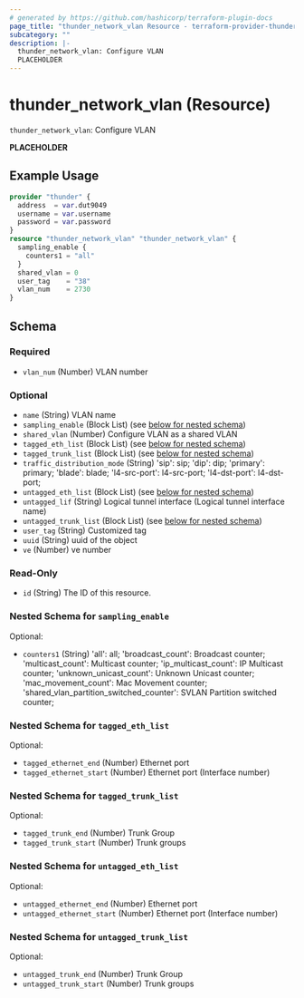 ```yaml
---
# generated by https://github.com/hashicorp/terraform-plugin-docs
page_title: "thunder_network_vlan Resource - terraform-provider-thunder"
subcategory: ""
description: |-
  thunder_network_vlan: Configure VLAN
  PLACEHOLDER
---
```


# thunder_network_vlan (Resource)

`thunder_network_vlan`: Configure VLAN

__PLACEHOLDER__

## Example Usage

```terraform
provider "thunder" {
  address  = var.dut9049
  username = var.username
  password = var.password
}
resource "thunder_network_vlan" "thunder_network_vlan" {
  sampling_enable {
    counters1 = "all"
  }
  shared_vlan = 0
  user_tag    = "38"
  vlan_num    = 2730
}
```

<!-- schema generated by tfplugindocs -->
## Schema

### Required

- `vlan_num` (Number) VLAN number

### Optional

- `name` (String) VLAN name
- `sampling_enable` (Block List) (see [below for nested schema](#nestedblock--sampling_enable))
- `shared_vlan` (Number) Configure VLAN as a shared VLAN
- `tagged_eth_list` (Block List) (see [below for nested schema](#nestedblock--tagged_eth_list))
- `tagged_trunk_list` (Block List) (see [below for nested schema](#nestedblock--tagged_trunk_list))
- `traffic_distribution_mode` (String) 'sip': sip; 'dip': dip; 'primary': primary; 'blade': blade; 'l4-src-port': l4-src-port; 'l4-dst-port': l4-dst-port;
- `untagged_eth_list` (Block List) (see [below for nested schema](#nestedblock--untagged_eth_list))
- `untagged_lif` (String) Logical tunnel interface (Logical tunnel interface name)
- `untagged_trunk_list` (Block List) (see [below for nested schema](#nestedblock--untagged_trunk_list))
- `user_tag` (String) Customized tag
- `uuid` (String) uuid of the object
- `ve` (Number) ve number

### Read-Only

- `id` (String) The ID of this resource.

<a id="nestedblock--sampling_enable"></a>
### Nested Schema for `sampling_enable`

Optional:

- `counters1` (String) 'all': all; 'broadcast_count': Broadcast counter; 'multicast_count': Multicast counter; 'ip_multicast_count': IP Multicast counter; 'unknown_unicast_count': Unknown Unicast counter; 'mac_movement_count': Mac Movement counter; 'shared_vlan_partition_switched_counter': SVLAN Partition switched counter;


<a id="nestedblock--tagged_eth_list"></a>
### Nested Schema for `tagged_eth_list`

Optional:

- `tagged_ethernet_end` (Number) Ethernet port
- `tagged_ethernet_start` (Number) Ethernet port (Interface number)


<a id="nestedblock--tagged_trunk_list"></a>
### Nested Schema for `tagged_trunk_list`

Optional:

- `tagged_trunk_end` (Number) Trunk Group
- `tagged_trunk_start` (Number) Trunk groups


<a id="nestedblock--untagged_eth_list"></a>
### Nested Schema for `untagged_eth_list`

Optional:

- `untagged_ethernet_end` (Number) Ethernet port
- `untagged_ethernet_start` (Number) Ethernet port (Interface number)


<a id="nestedblock--untagged_trunk_list"></a>
### Nested Schema for `untagged_trunk_list`

Optional:

- `untagged_trunk_end` (Number) Trunk Group
- `untagged_trunk_start` (Number) Trunk groups



